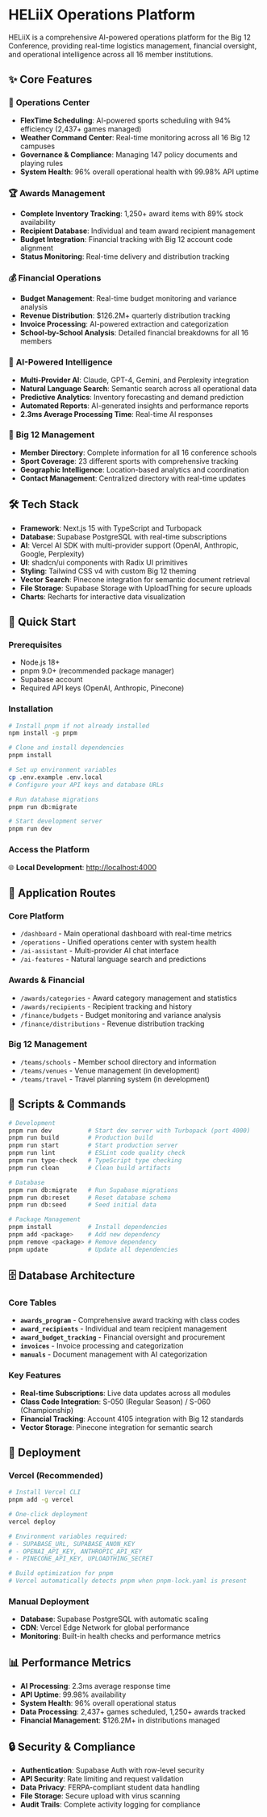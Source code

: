# HELiiX Operations Platform

HELiiX is a comprehensive AI-powered operations platform for the Big 12 Conference, providing real-time logistics management, financial oversight, and operational intelligence across all 16 member institutions.

## ✨ Core Features

### 🎯 **Operations Center**
- **FlexTime Scheduling**: AI-powered sports scheduling with 94% efficiency (2,437+ games managed)
- **Weather Command Center**: Real-time monitoring across all 16 Big 12 campuses
- **Governance & Compliance**: Managing 147 policy documents and playing rules
- **System Health**: 96% overall operational health with 99.98% API uptime

### 🏆 **Awards Management**
- **Complete Inventory Tracking**: 1,250+ award items with 89% stock availability
- **Recipient Database**: Individual and team award recipient management
- **Budget Integration**: Financial tracking with Big 12 account code alignment
- **Status Monitoring**: Real-time delivery and distribution tracking

### 💰 **Financial Operations**
- **Budget Management**: Real-time budget monitoring and variance analysis
- **Revenue Distribution**: $126.2M+ quarterly distribution tracking
- **Invoice Processing**: AI-powered extraction and categorization
- **School-by-School Analysis**: Detailed financial breakdowns for all 16 members

### 🤖 **AI-Powered Intelligence**
- **Multi-Provider AI**: Claude, GPT-4, Gemini, and Perplexity integration
- **Natural Language Search**: Semantic search across all operational data
- **Predictive Analytics**: Inventory forecasting and demand prediction
- **Automated Reports**: AI-generated insights and performance reports
- **2.3ms Average Processing Time**: Real-time AI responses

### 🏫 **Big 12 Management**
- **Member Directory**: Complete information for all 16 conference schools
- **Sport Coverage**: 23 different sports with comprehensive tracking
- **Geographic Intelligence**: Location-based analytics and coordination
- **Contact Management**: Centralized directory with real-time updates

## 🛠 Tech Stack

- **Framework**: Next.js 15 with TypeScript and Turbopack
- **Database**: Supabase PostgreSQL with real-time subscriptions
- **AI**: Vercel AI SDK with multi-provider support (OpenAI, Anthropic, Google, Perplexity)
- **UI**: shadcn/ui components with Radix UI primitives
- **Styling**: Tailwind CSS v4 with custom Big 12 theming
- **Vector Search**: Pinecone integration for semantic document retrieval
- **File Storage**: Supabase Storage with UploadThing for secure uploads
- **Charts**: Recharts for interactive data visualization

## 🚀 Quick Start

### Prerequisites
- Node.js 18+ 
- pnpm 9.0+ (recommended package manager)
- Supabase account
- Required API keys (OpenAI, Anthropic, Pinecone)

### Installation
```bash
# Install pnpm if not already installed
npm install -g pnpm

# Clone and install dependencies
pnpm install

# Set up environment variables
cp .env.example .env.local
# Configure your API keys and database URLs

# Run database migrations
pnpm run db:migrate

# Start development server
pnpm run dev
```

### Access the Platform
🌐 **Local Development**: [http://localhost:4000](http://localhost:4000)

## 📱 Application Routes

### Core Platform
- `/dashboard` - Main operational dashboard with real-time metrics
- `/operations` - Unified operations center with system health
- `/ai-assistant` - Multi-provider AI chat interface
- `/ai-features` - Natural language search and predictions

### Awards & Financial
- `/awards/categories` - Award category management and statistics
- `/awards/recipients` - Recipient tracking and history
- `/finance/budgets` - Budget monitoring and variance analysis
- `/finance/distributions` - Revenue distribution tracking

### Big 12 Management
- `/teams/schools` - Member school directory and information
- `/teams/venues` - Venue management (in development)
- `/teams/travel` - Travel planning system (in development)

## 🔧 Scripts & Commands

```bash
# Development
pnpm run dev          # Start dev server with Turbopack (port 4000)
pnpm run build        # Production build
pnpm run start        # Start production server
pnpm run lint         # ESLint code quality check
pnpm run type-check   # TypeScript type checking
pnpm run clean        # Clean build artifacts

# Database
pnpm run db:migrate   # Run Supabase migrations
pnpm run db:reset     # Reset database schema
pnpm run db:seed      # Seed initial data

# Package Management
pnpm install          # Install dependencies
pnpm add <package>    # Add new dependency
pnpm remove <package> # Remove dependency
pnpm update           # Update all dependencies
```

## 🗄 Database Architecture

### Core Tables
- **`awards_program`** - Comprehensive award tracking with class codes
- **`award_recipients`** - Individual and team recipient management
- **`award_budget_tracking`** - Financial oversight and procurement
- **`invoices`** - Invoice processing and categorization
- **`manuals`** - Document management with AI categorization

### Key Features
- **Real-time Subscriptions**: Live data updates across all modules
- **Class Code Integration**: S-050 (Regular Season) / S-060 (Championship)
- **Financial Tracking**: Account 4105 integration with Big 12 standards
- **Vector Storage**: Pinecone integration for semantic search

## 🚀 Deployment

### Vercel (Recommended)
```bash
# Install Vercel CLI
pnpm add -g vercel

# One-click deployment
vercel deploy

# Environment variables required:
# - SUPABASE_URL, SUPABASE_ANON_KEY
# - OPENAI_API_KEY, ANTHROPIC_API_KEY
# - PINECONE_API_KEY, UPLOADTHING_SECRET

# Build optimization for pnpm
# Vercel automatically detects pnpm when pnpm-lock.yaml is present
```

### Manual Deployment
- **Database**: Supabase PostgreSQL with automatic scaling
- **CDN**: Vercel Edge Network for global performance
- **Monitoring**: Built-in health checks and performance metrics

## 📊 Performance Metrics

- **AI Processing**: 2.3ms average response time
- **API Uptime**: 99.98% availability
- **System Health**: 96% overall operational status
- **Data Processing**: 2,437+ games scheduled, 1,250+ awards tracked
- **Financial Management**: $126.2M+ in distributions managed

## 🔒 Security & Compliance

- **Authentication**: Supabase Auth with row-level security
- **API Security**: Rate limiting and request validation
- **Data Privacy**: FERPA-compliant student data handling
- **File Storage**: Secure upload with virus scanning
- **Audit Trails**: Complete activity logging for compliance
